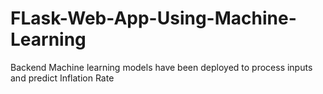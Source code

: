 # FLask-Web-App-Using-Machine-Learning
Backend Machine learning models have been deployed to process inputs and predict Inflation Rate
